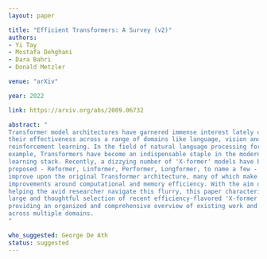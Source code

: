 ```yaml
---
layout: paper

title: "Efficient Transformers: A Survey (v2)"
authors:
- Yi Tay
- Mostafa Dehghani
- Dara Bahri
- Donald Metzler

venue: "arXiv"

year: 2022

link: https://arxiv.org/abs/2009.06732

abstract: "
Transformer model architectures have garnered immense interest lately due to
their effectiveness across a range of domains like language, vision and
reinforcement learning. In the field of natural language processing for
example, Transformers have become an indispensable staple in the modern deep
learning stack. Recently, a dizzying number of 'X-former' models have been
proposed - Reformer, Linformer, Performer, Longformer, to name a few - which
improve upon the original Transformer architecture, many of which make
improvements around computational and memory efficiency. With the aim of
helping the avid researcher navigate this flurry, this paper characterizes a
large and thoughtful selection of recent efficiency-flavored 'X-former' models,
providing an organized and comprehensive overview of existing work and models
across multiple domains.
"

who_suggested: George De Ath
status: suggested
---
```


